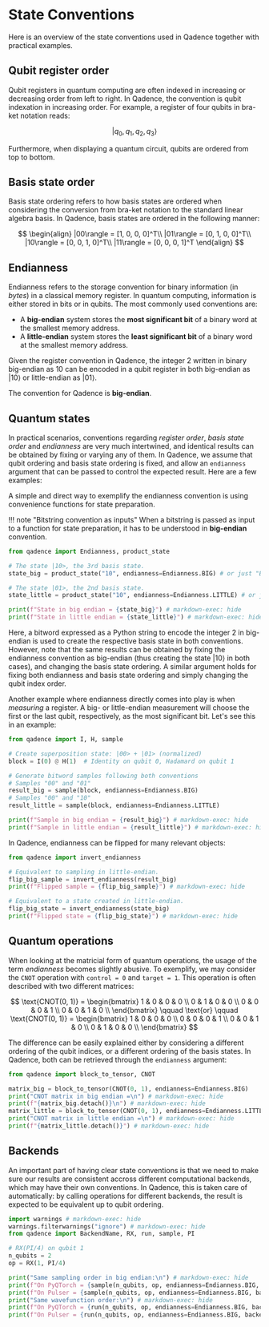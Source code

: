 # State Conventions

Here is an overview of the state conventions used in Qadence together with practical examples.

## Qubit register order

Qubit registers in quantum computing are often indexed in increasing or decreasing order from left to right. In Qadence, the convention is qubit indexation in increasing order. For example, a register of four qubits in bra-ket notation reads:

$$|q_0, q_1, q_2, q_3\rangle$$

Furthermore, when displaying a quantum circuit, qubits are ordered from top to bottom.

## Basis state order

Basis state ordering refers to how basis states are ordered when considering the conversion from bra-ket notation to the standard linear algebra basis. In Qadence, basis states are ordered in the following manner:

$$
\begin{align}
|00\rangle = [1, 0, 0, 0]^T\\
|01\rangle = [0, 1, 0, 0]^T\\
|10\rangle = [0, 0, 1, 0]^T\\
|11\rangle = [0, 0, 0, 1]^T
\end{align}
$$

## Endianness

Endianness refers to the storage convention for binary information (in *bytes*) in a classical memory register. In quantum computing, information is either stored in bits or in qubits. The most commonly used conventions are:

- A **big-endian** system stores the **most significant bit** of a binary word at the smallest memory address.
- A **little-endian** system stores the **least significant bit** of a binary word at the smallest memory address.

Given the register convention in Qadence, the integer $2$ written in binary big-endian as $10$ can be encoded in a qubit register in both big-endian as $|10\rangle$ or little-endian as $|01\rangle$.

The convention for Qadence is **big-endian**.

## Quantum states

In practical scenarios, conventions regarding *register order*, *basis state order* and *endianness* are very much intertwined, and identical results can be obtained by fixing or varying any of them. In Qadence, we assume that qubit ordering and basis state ordering is fixed, and allow an `endianness` argument that can be passed to control the expected result. Here are a few examples:

A simple and direct way to exemplify the endianness convention is using convenience functions for state preparation.

!!! note "Bitstring convention as inputs"
	When a bitstring is passed as input to a function for state preparation, it has to be understood in
	**big-endian** convention.

```python exec="on" source="material-block" result="json" session="end-0"
from qadence import Endianness, product_state

# The state |10>, the 3rd basis state.
state_big = product_state("10", endianness=Endianness.BIG) # or just "Big"

# The state |01>, the 2nd basis state.
state_little = product_state("10", endianness=Endianness.LITTLE) # or just "Little"

print(f"State in big endian = {state_big}") # markdown-exec: hide
print(f"State in little endian = {state_little}") # markdown-exec: hide
```

Here, a bitword expressed as a Python string to encode the integer 2 in big-endian is used to create the respective basis state in both conventions. However, note that the same results can be obtained by fixing the endianness convention as big-endian (thus creating the state $|10\rangle$ in both cases), and changing the basis state ordering. A similar argument holds for fixing both endianness and basis state ordering and simply changing the qubit index order.

Another example where endianness directly comes into play is when *measuring* a register. A big- or little-endian measurement will choose the first or the last qubit, respectively, as the most significant bit. Let's see this in an example:

```python exec="on" source="material-block" result="json" session="end-0"
from qadence import I, H, sample

# Create superposition state: |00> + |01> (normalized)
block = I(0) @ H(1)  # Identity on qubit 0, Hadamard on qubit 1

# Generate bitword samples following both conventions
# Samples "00" and "01"
result_big = sample(block, endianness=Endianness.BIG)
# Samples "00" and "10"
result_little = sample(block, endianness=Endianness.LITTLE)

print(f"Sample in big endian = {result_big}") # markdown-exec: hide
print(f"Sample in little endian = {result_little}") # markdown-exec: hide
```

In Qadence, endianness can be flipped for many relevant objects:

```python exec="on" source="material-block" result="json" session="end-0"
from qadence import invert_endianness

# Equivalent to sampling in little-endian.
flip_big_sample = invert_endianness(result_big)
print(f"Flipped sample = {flip_big_sample}") # markdown-exec: hide

# Equivalent to a state created in little-endian.
flip_big_state = invert_endianness(state_big)
print(f"Flipped state = {flip_big_state}") # markdown-exec: hide
```

## Quantum operations

When looking at the matricial form of quantum operations, the usage of the term *endianness* becomes slightly abusive. To exemplify, we may consider the `CNOT` operation with `control = 0` and `target = 1`. This operation is often described with two different matrices:

$$
\text{CNOT(0, 1)} =
\begin{bmatrix}
1 & 0 & 0 & 0 \\
0 & 1 & 0 & 0 \\
0 & 0 & 0 & 1 \\
0 & 0 & 1 & 0 \\
\end{bmatrix}
\qquad
\text{or}
\qquad
\text{CNOT(0, 1)} =
\begin{bmatrix}
1 & 0 & 0 & 0 \\
0 & 0 & 0 & 1 \\
0 & 0 & 1 & 0 \\
0 & 1 & 0 & 0 \\
\end{bmatrix}
$$

The difference can be easily explained either by considering a different ordering of the qubit indices, or a different ordering of the basis states. In Qadence, both can be retrieved through the `endianness` argument:

```python exec="on" source="material-block" result="json" session="end-0"
from qadence import block_to_tensor, CNOT

matrix_big = block_to_tensor(CNOT(0, 1), endianness=Endianness.BIG)
print("CNOT matrix in big endian =\n") # markdown-exec: hide
print(f"{matrix_big.detach()}\n") # markdown-exec: hide
matrix_little = block_to_tensor(CNOT(0, 1), endianness=Endianness.LITTLE)
print("CNOT matrix in little endian =\n") # markdown-exec: hide
print(f"{matrix_little.detach()}") # markdown-exec: hide
```

## Backends

An important part of having clear state conventions is that we need to make sure our results are consistent accross different computational backends, which may have their own conventions. In Qadence, this is taken care of automatically: by calling operations for different backends, the result is expected to be equivalent up to qubit ordering.

```python exec="on" source="material-block" result="json" session="end-0"
import warnings # markdown-exec: hide
warnings.filterwarnings("ignore") # markdown-exec: hide
from qadence import BackendName, RX, run, sample, PI

# RX(PI/4) on qubit 1
n_qubits = 2
op = RX(1, PI/4)

print("Same sampling order in big endian:\n") # markdown-exec: hide
print(f"On PyQTorch = {sample(n_qubits, op, endianness=Endianness.BIG, backend=BackendName.PYQTORCH)}") # markdown-exec: hide
print(f"On Pulser = {sample(n_qubits, op, endianness=Endianness.BIG, backend=BackendName.PULSER)}\n") # markdown-exec: hide
print("Same wavefunction order:\n") # markdown-exec: hide
print(f"On PyQTorch = {run(n_qubits, op, endianness=Endianness.BIG, backend=BackendName.PYQTORCH)}") # markdown-exec: hide
print(f"On Pulser = {run(n_qubits, op, endianness=Endianness.BIG, backend=BackendName.PULSER)}") # markdown-exec: hide
```
